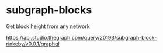 # subgraph-blocks
Get block height from any network


https://api.studio.thegraph.com/query/20193/subgraph-block-rinkeby/v0.0.1/graphql
